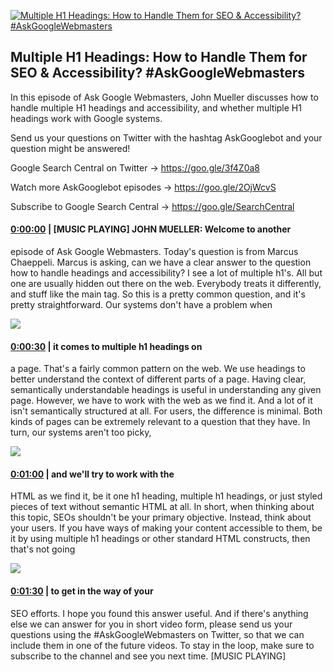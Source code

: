 [![Multiple H1 Headings: How to Handle Them for SEO & Accessibility? #AskGoogleWebmasters](https://i.ytimg.com/vi/zyqJJXWk0gk/maxresdefault.jpg)](https://www.youtube.com/watch?v=zyqJJXWk0gk)

## Multiple H1 Headings: How to Handle Them for SEO & Accessibility? #AskGoogleWebmasters

In this episode of Ask Google Webmasters, John Mueller discusses how to handle multiple H1 headings and accessibility, and whether multiple H1 headings work with Google systems.



Send us your questions on Twitter with the hashtag AskGooglebot and your question might be answered! 

Google Search Central on Twitter → https://goo.gle/3f4Z0a8



Watch more AskGooglebot episodes → https://goo.gle/2OjWcvS

Subscribe to Google Search Central → https://goo.gle/SearchCentral



#### [0:00:00](https://www.youtube.com/watch?v=zyqJJXWk0gk&t=0) |  [MUSIC PLAYING] JOHN MUELLER: Welcome to another

episode of Ask Google Webmasters. Today's question is from Marcus Chaeppeli. Marcus is asking, can we have a clear answer to the question how to handle headings and accessibility? I see a lot of multiple h1's. All but one are usually hidden out there on the web. Everybody treats it differently, and stuff like the main tag. So this is a pretty common question, and it's pretty straightforward. Our systems don't have a problem when  

![](https://i.ytimg.com/vi/zyqJJXWk0gk/maxres1.jpg)



#### [0:00:30](https://www.youtube.com/watch?v=zyqJJXWk0gk&t=30) |  it comes to multiple h1 headings on

a page. That's a fairly common pattern on the web. We use headings to better understand the context of different parts of a page. Having clear, semantically understandable headings is useful in understanding any given page. However, we have to work with the web as we find it. And a lot of it isn't semantically structured at all. For users, the difference is minimal. Both kinds of pages can be extremely relevant to a question that they have. In turn, our systems aren't too picky,  

![](https://i.ytimg.com/vi/zyqJJXWk0gk/maxres2.jpg)



#### [0:01:00](https://www.youtube.com/watch?v=zyqJJXWk0gk&t=60) |  and we'll try to work with the

HTML as we find it, be it one h1 heading, multiple h1 headings, or just styled pieces of text without semantic HTML at all. In short, when thinking about this topic, SEOs shouldn't be your primary objective. Instead, think about your users. If you have ways of making your content accessible to them, be it by using multiple h1 headings or other standard HTML constructs, then that's not going  

![](https://i.ytimg.com/vi/zyqJJXWk0gk/maxres3.jpg)



#### [0:01:30](https://www.youtube.com/watch?v=zyqJJXWk0gk&t=90) |  to get in the way of your

SEO efforts. I hope you found this answer useful. And if there's anything else we can answer for you in short video form, please send us your questions using the #AskGoogleWebmasters on Twitter, so that we can include them in one of the future videos. To stay in the loop, make sure to subscribe to the channel and see you next time. [MUSIC PLAYING]  